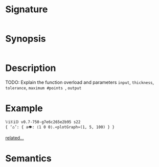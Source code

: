 # Signature
```vikid-signature
```

# Synopsis
```vikid-synopsis
```

# Description
TODO: Explain the function overload and parameters `input`, `thickness`, `tolerance`, `maximum #points `, `output`

# Example
```vikid-script
𝕍i𝕂i𝔻 v0.7-750-g7e6c265e2b95 s22
{ ‘⌂’: { a👁: ⟨1 0 0⟩.«plotGraph»(1, 5, 100) } }
```


[related...](https://en.wikipedia.org/wiki/Graph_of_a_function)

# Semantics